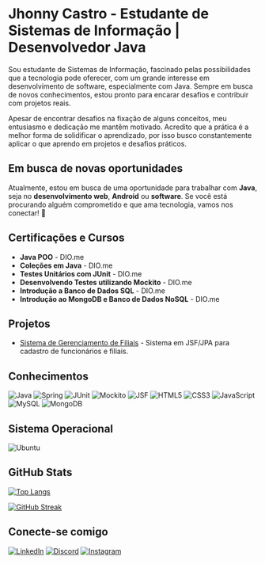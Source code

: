 # Jhonny Castro - Estudante de Sistemas de Informação | Desenvolvedor Java

Sou estudante de Sistemas de Informação, fascinado pelas possibilidades que a tecnologia pode oferecer, com um grande interesse em desenvolvimento de software, especialmente com Java. Sempre em busca de novos conhecimentos, estou pronto para encarar desafios e contribuir com projetos reais.

Apesar de encontrar desafios na fixação de alguns conceitos, meu entusiasmo e dedicação me mantêm motivado. Acredito que a prática é a melhor forma de solidificar o aprendizado, por isso busco constantemente aplicar o que aprendo em projetos e desafios práticos.

## Em busca de novas oportunidades
Atualmente, estou em busca de uma oportunidade para trabalhar com **Java**, seja no **desenvolvimento web**, **Android** ou **software**. Se você está procurando alguém comprometido e que ama tecnologia, vamos nos conectar! 💼

## Certificações e Cursos
- **Java POO** - DIO.me
- **Coleções em Java** - DIO.me
- **Testes Unitários com JUnit** - DIO.me
- **Desenvolvendo Testes utilizando Mockito** - DIO.me
- **Introdução a Banco de Dados SQL** - DIO.me
- **Introdução ao MongoDB e Banco de Dados NoSQL** - DIO.me

## Projetos
- [Sistema de Gerenciamento de Filiais](https://github.com/suelenmedinape/projeto-JSF) - Sistema em JSF/JPA para cadastro de funcionários e filiais.

## Conhecimentos
![Java](https://img.shields.io/badge/Java-ED8B00?style=for-the-badge&logo=openjdk&logoColor=white)
![Spring](https://img.shields.io/badge/Spring-6DB33F?style=for-the-badge&logo=spring&logoColor=white)
![JUnit](https://img.shields.io/badge/JUnit-25A162?style=for-the-badge&logo=junit5&logoColor=white)
![Mockito](https://img.shields.io/badge/Mockito-25A162?style=for-the-badge&logo=mockito&logoColor=white)
![JSF](https://img.shields.io/badge/JSF-4A90E2?style=for-the-badge&logo=java&logoColor=white)
![HTML5](https://img.shields.io/badge/HTML5-E34F26?style=for-the-badge&logo=html5&logoColor=white)
![CSS3](https://img.shields.io/badge/CSS3-1572B6?style=for-the-badge&logo=css3&logoColor=white)
![JavaScript](https://img.shields.io/badge/JavaScript-F7DF1E?style=for-the-badge&logo=javascript&logoColor=black)
![MySQL](https://img.shields.io/badge/MySQL-00000F?style=for-the-badge&logo=mysql&logoColor=white)
![MongoDB](https://img.shields.io/badge/MongoDB-47A248?style=for-the-badge&logo=mongodb&logoColor=white)

## Sistema Operacional
![Ubuntu](https://img.shields.io/badge/Ubuntu-35495E?style=for-the-badge&logo=ubuntu&logoColor=2CA5E0)

## GitHub Stats
[![Top Langs](https://github-readme-stats-git-masterrstaa-rickstaa.vercel.app/api/top-langs/?username=JhonnyBCastro&layout=compact&bg_color=000&border_color=30A3DC&title_color=E94D5F&text_color=FFF)](https://github.com/JhonnyBCastro)

[![GitHub Streak](https://streak-stats.demolab.com?user=JhonnyBCastro&theme=highcontrast&hide_border=true)](https://git.io/streak-stats)

## Conecte-se comigo
[![LinkedIn](https://img.shields.io/badge/LinkedIn-0077B5?style=for-the-badge&logo=linkedin&logoColor=white)](https://www.linkedin.com/in/jhonata-castro-devFullStack)
[![Discord](https://img.shields.io/badge/Discord-7289DA?style=for-the-badge&logo=discord&logoColor=white)](https://discord.com/channels/@bobycastro/)
[![Instagram](https://img.shields.io/badge/-Instagram-%23E4405F?style=for-the-badge&logo=instagram&logoColor=white)](https://www.instagram.com/jhonny_bcastro/)
